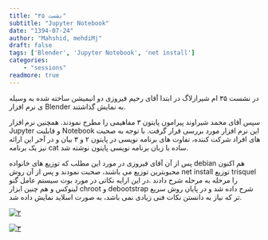 ```yaml
---
title: "نشست ۳۵"
subtitle: "Jupyter Notebook"
date: "1394-07-24"
author: "Mahshid, mehdiMj"
draft: false
tags: ['Blender', 'Jupyter Notebook', 'net install']
categories:
    - "sessions"
readmore: true
---
```

در نشست ۳۵ ام شیرازلاگ در ابتدا آقای رحیم فیروزی دو انیمیشن ساخته شده به وسیله ی نرم افزار Blender به نمایش گذاشتند.

سپس آقای محمد شیراوند پیرامون پایتون ۳ مفاهیمی را مطرح نمودند. همچنین نرم افزار Jupyter و قابلیت Notebook این نرم افزار مورد بررسی قرار گرفت. با توجه به صحبت های افراد شرکت کننده، تفاوت های برنامه نویسی در پایتون ۲ و ۳ بیان و در آخر این ارائه نیز یک برنامه cat ساده با زبان برنامه نویسی پایتون نوشته شد.

پس از آن آقای فیروزی در مورد این مطلب که توزیع های خانواده debian هم اکنون محبوبترین توزیع می باشند، صحبت نمودند و پس از آن روش net install توزیع trisquel را مرحله به مرحله شرح دادند .در این ارایه نکاتی در مورد بوت سیستم عامل گنو لینوکس و هم چنین ابزار chroot و debootstrap شرح داده شد و در پایان روش سریع تر که نیاز به دانستن نکات فنی زیادی نمی باشد، به صورت اسلاید نمایش داده شد.

<!-- Missing files
برای دسترسی به اسلاید های ارائه می توانید به [Python](https://shirazlug.ir/wp-content/uploads/2015/10/Python.zip) و [netinstall](https://shirazlug.ir/wp-content/uploads/2015/10/netinstall.odp) و [slide](https://shirazlug.ir/wp-content/uploads/2015/10/slide.zip) مراجعه نمایید.
-->

[![۲](/img/922e5f8e-fdbb-11e6-86dd-a088b4d860141488289273.4603431.jpg)](/img/922e5f8e-fdbb-11e6-86dd-a088b4d860141488289273.4603431.jpg)

[![۳](/img/922e6182-fdbb-11e6-86dd-a088b4d860141488289273.4603765.jpeg)](/img/922e6182-fdbb-11e6-86dd-a088b4d860141488289273.4603765.jpeg)

